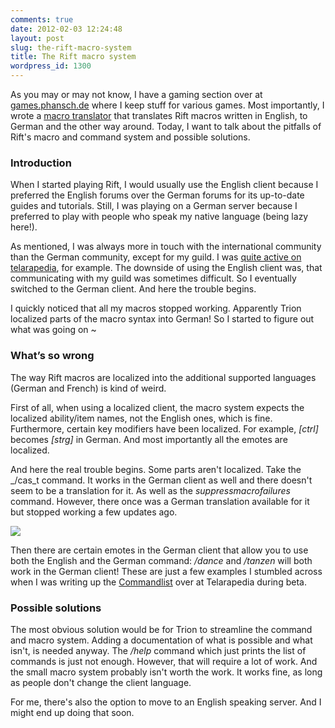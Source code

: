 ```yaml
---
comments: true
date: 2012-02-03 12:24:48
layout: post
slug: the-rift-macro-system
title: The Rift macro system
wordpress_id: 1300
---
```


As you may or may not know, I have a gaming section over at [games.phansch.de](http://games.phansch.de) where I keep stuff for various games.
Most importantly, I wrote a [macro translator](http://games.phansch.de/rift/macro/index.html) that translates Rift macros written in English, to German and the other way around. Today, I want to talk about the pitfalls of Rift's macro and command system and possible solutions. 


### Introduction

When I started playing Rift, I would usually use the English client because I preferred the English forums over the German forums for its up-to-date guides and tutorials. Still, I was playing on a German server because I preferred to play with people who speak my native language (being lazy here!).

As mentioned, I was always more in touch with the international community than the German community, except for my guild. I was [quite active on telarapedia](http://telarapedia.com/wiki/Special:Contributions/Plyturon), for example. The downside of using the English client was, that communicating with my guild was sometimes difficult. So I eventually switched to the German client. And here the trouble begins.

I quickly noticed that all my macros stopped working. Apparently Trion localized parts of the macro syntax into German! So I started to figure out what was going on ~


### What’s so wrong

The way Rift macros are localized into the additional supported languages (German and French) is kind of weird.

First of all, when using a localized client, the macro system expects the localized ability/item names, not the English ones, which is fine. Furthermore, certain key modifiers have been localized. For example, _[ctrl]_ becomes _[strg]_ in German. And most importantly all the emotes are localized.

And here the real trouble begins. Some parts aren't localized. Take the _/cas_t command. It works in the German client as well and there doesn't seem to be a translation for it. As well as the _suppressmacrofailures_ command. However, there once was a German translation available for it but stopped working a few updates ago.

[![](http://wpimages.phansch.de/2012/02/macro.jpg)](http://wpimages.phansch.de/2012/02/macro.jpg)

Then there are certain emotes in the German client that allow you to use both the English and the German command: _/dance_ and _/tanzen_ will both work in the German client! These are just a few examples I stumbled across when I was writing up the [Commandlist](http://telarapedia.com/wiki/Commands) over at Telarapedia during beta. 

### Possible solutions


The most obvious solution would be for Trion to streamline the command and macro system. Adding a documentation of what is possible and what isn't, is needed anyway. The _/help_ command which just prints the list of commands is just not enough. However, that will require a lot of work. And the small macro system probably isn't worth the work. It works fine, as long as people don't change the client language.

For me, there's also the option to move to an English speaking server. And I might end up doing that soon.
